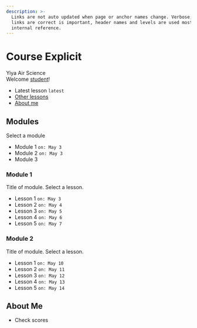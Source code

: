 ```yaml
---
description: >-
  Links are not auto updated when page or anchor names change. Verbose, checking
  links are correct is important, header names and levels are used mostly for
  internal reference.
---
```


# Course Explicit

Yiya Air Science  
Welcome [student](../serious/profile/#age)!

* Latest lesson `latest`
* [Other lessons](course-explicit.md#asdf)
* [About me](course-explicit.md#about-me)

## Modules <a id="fdsa"></a>

Select a module

* Module 1 `on: May 3`
* Module 2 `on: May 3`
* Module 3

### Module 1

Title of module. Select a lesson.

* Lesson 1 `on: May 3`
* Lesson 2 `on: May 4`
* Lesson 3 `on: May 5`
* Lesson 4 `on: May 6`
* Lesson 5 `on: May 7`

### Module 2

Title of module. Select a lesson.

* Lesson 1 `on: May 10`
* Lesson 2 `on: May 11`
* Lesson 3 `on: May 12`
* Lesson 4 `on: May 13`
* Lesson 5 `on: May 14`

## About Me

* Check scores




